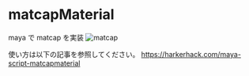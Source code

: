# matcapMaterial

maya で matcap を実装
![matcap](https://user-images.githubusercontent.com/48968940/72658931-20e9f700-39fb-11ea-9bef-1029a2e3b4ed.gif)

使い方は以下の記事を参照してください。
https://harkerhack.com/maya-script-matcapmaterial
